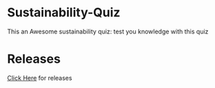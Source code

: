 # Sustainability-Quiz
This an Awesome sustainability quiz:
test you knowledge with this quiz
# Releases
[Click Here](https://github.com/Anton-the-great-apps/Sustainability-Quiz/releases) for releases
